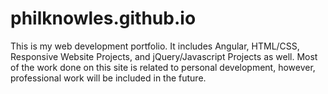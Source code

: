 # philknowles.github.io
This is my web development portfolio.  It includes Angular, HTML/CSS, Responsive Website Projects, and jQuery/Javascript Projects as well.  Most of the work done on this site is related to personal development, however, professional work will be included in the future.
